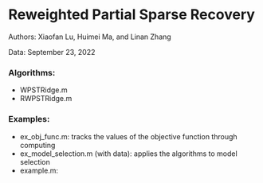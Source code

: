 # Reweighted Partial Sparse Recovery

Authors: Xiaofan Lu, Huimei Ma, and Linan Zhang

Data: September 23, 2022

### Algorithms:
- WPSTRidge.m
- RWPSTRidge.m

### Examples: 
- ex_obj_func.m: tracks the values of the objective function through computing
- ex_model_selection.m (with data): applies the algorithms to model selection
- example.m: 
